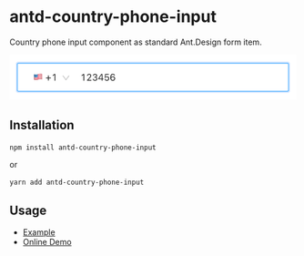 # antd-country-phone-input

Country phone input component as standard Ant.Design form item.

![Preview](assets/screenshot.png)

## Installation

```bash
npm install antd-country-phone-input
```
or
```
yarn add antd-country-phone-input
```

## Usage

- [Example](example/src/App.tsx)
- [Online Demo](https://boyuai.github.io/antd-country-phone-input/)
